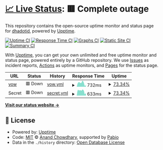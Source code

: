 # [📈 Live Status](https://up.vow.my.id): <!--live status--> **🟥 Complete outage**

This repository contains the open-source uptime monitor and status page for [dhadotid](https://vow.my.id/), powered by [Upptime](https://github.com/upptime/upptime).

[![Uptime CI](https://github.com/dhadotid/uptime-vow/workflows/Uptime%20CI/badge.svg)](https://github.com/dhadotid/uptime-vow/actions?query=workflow%3A%22Uptime+CI%22)
[![Response Time CI](https://github.com/dhadotid/uptime-vow/workflows/Response%20Time%20CI/badge.svg)](https://github.com/dhadotid/uptime-vow/actions?query=workflow%3A%22Response+Time+CI%22)
[![Graphs CI](https://github.com/dhadotid/uptime-vow/workflows/Graphs%20CI/badge.svg)](https://github.com/dhadotid/uptime-vow/actions?query=workflow%3A%22Graphs+CI%22)
[![Static Site CI](https://github.com/dhadotid/uptime-vow/workflows/Static%20Site%20CI/badge.svg)](https://github.com/dhadotid/uptime-vow/actions?query=workflow%3A%22Static+Site+CI%22)
[![Summary CI](https://github.com/dhadotid/uptime-vow/workflows/Summary%20CI/badge.svg)](https://github.com/dhadotid/uptime-vow/actions?query=workflow%3A%22Summary+CI%22)

With [Upptime](https://upptime.js.org), you can get your own unlimited and free uptime monitor and status page, powered entirely by a GitHub repository. We use [Issues](https://github.com/dhadotid/uptime-vow/issues) as incident reports, [Actions](https://github.com/dhadotid/uptime-vow/actions) as uptime monitors, and [Pages](https://up.vow.my.id) for the status page.

<!--start: status pages-->
<!-- This summary is generated by Upptime (https://github.com/upptime/upptime) -->
<!-- Do not edit this manually, your changes will be overwritten -->
<!-- prettier-ignore -->
| URL | Status | History | Response Time | Uptime |
| --- | ------ | ------- | ------------- | ------ |
| <img alt="" src="https://icons.duckduckgo.com/ip3/vow.my.id.ico" height="13"> [vow](https://vow.my.id) | 🟥 Down | [vow.yml](https://github.com/dhadotid/uptime-vow/commits/HEAD/history/vow.yml) | <details><summary><img alt="Response time graph" src="./graphs/vow/response-time-week.png" height="20"> 732ms</summary><br><a href="https://up.vow.my.id/history/vow"><img alt="Response time 780" src="https://img.shields.io/endpoint?url=https%3A%2F%2Fraw.githubusercontent.com%2Fdhadotid%2Fuptime-vow%2FHEAD%2Fapi%2Fvow%2Fresponse-time.json"></a><br><a href="https://up.vow.my.id/history/vow"><img alt="24-hour response time 168" src="https://img.shields.io/endpoint?url=https%3A%2F%2Fraw.githubusercontent.com%2Fdhadotid%2Fuptime-vow%2FHEAD%2Fapi%2Fvow%2Fresponse-time-day.json"></a><br><a href="https://up.vow.my.id/history/vow"><img alt="7-day response time 732" src="https://img.shields.io/endpoint?url=https%3A%2F%2Fraw.githubusercontent.com%2Fdhadotid%2Fuptime-vow%2FHEAD%2Fapi%2Fvow%2Fresponse-time-week.json"></a><br><a href="https://up.vow.my.id/history/vow"><img alt="30-day response time 780" src="https://img.shields.io/endpoint?url=https%3A%2F%2Fraw.githubusercontent.com%2Fdhadotid%2Fuptime-vow%2FHEAD%2Fapi%2Fvow%2Fresponse-time-month.json"></a><br><a href="https://up.vow.my.id/history/vow"><img alt="1-year response time 780" src="https://img.shields.io/endpoint?url=https%3A%2F%2Fraw.githubusercontent.com%2Fdhadotid%2Fuptime-vow%2FHEAD%2Fapi%2Fvow%2Fresponse-time-year.json"></a></details> | <details><summary><a href="https://up.vow.my.id/history/vow">73.34%</a></summary><a href="https://up.vow.my.id/history/vow"><img alt="All-time uptime 77.69%" src="https://img.shields.io/endpoint?url=https%3A%2F%2Fraw.githubusercontent.com%2Fdhadotid%2Fuptime-vow%2FHEAD%2Fapi%2Fvow%2Fuptime.json"></a><br><a href="https://up.vow.my.id/history/vow"><img alt="24-hour uptime 0.00%" src="https://img.shields.io/endpoint?url=https%3A%2F%2Fraw.githubusercontent.com%2Fdhadotid%2Fuptime-vow%2FHEAD%2Fapi%2Fvow%2Fuptime-day.json"></a><br><a href="https://up.vow.my.id/history/vow"><img alt="7-day uptime 73.34%" src="https://img.shields.io/endpoint?url=https%3A%2F%2Fraw.githubusercontent.com%2Fdhadotid%2Fuptime-vow%2FHEAD%2Fapi%2Fvow%2Fuptime-week.json"></a><br><a href="https://up.vow.my.id/history/vow"><img alt="30-day uptime 77.69%" src="https://img.shields.io/endpoint?url=https%3A%2F%2Fraw.githubusercontent.com%2Fdhadotid%2Fuptime-vow%2FHEAD%2Fapi%2Fvow%2Fuptime-month.json"></a><br><a href="https://up.vow.my.id/history/vow"><img alt="1-year uptime 77.69%" src="https://img.shields.io/endpoint?url=https%3A%2F%2Fraw.githubusercontent.com%2Fdhadotid%2Fuptime-vow%2FHEAD%2Fapi%2Fvow%2Fuptime-year.json"></a></details>
| <img alt="" src="https://icons.duckduckgo.com/ip3/null.ico" height="13"> Secret | 🟥 Down | [secret.yml](https://github.com/dhadotid/uptime-vow/commits/HEAD/history/secret.yml) | <details><summary><img alt="Response time graph" src="./graphs/secret/response-time-week.png" height="20"> 633ms</summary><br><a href="https://up.vow.my.id/history/secret"><img alt="Response time 883" src="https://img.shields.io/endpoint?url=https%3A%2F%2Fraw.githubusercontent.com%2Fdhadotid%2Fuptime-vow%2FHEAD%2Fapi%2Fsecret%2Fresponse-time.json"></a><br><a href="https://up.vow.my.id/history/secret"><img alt="24-hour response time 168" src="https://img.shields.io/endpoint?url=https%3A%2F%2Fraw.githubusercontent.com%2Fdhadotid%2Fuptime-vow%2FHEAD%2Fapi%2Fsecret%2Fresponse-time-day.json"></a><br><a href="https://up.vow.my.id/history/secret"><img alt="7-day response time 633" src="https://img.shields.io/endpoint?url=https%3A%2F%2Fraw.githubusercontent.com%2Fdhadotid%2Fuptime-vow%2FHEAD%2Fapi%2Fsecret%2Fresponse-time-week.json"></a><br><a href="https://up.vow.my.id/history/secret"><img alt="30-day response time 883" src="https://img.shields.io/endpoint?url=https%3A%2F%2Fraw.githubusercontent.com%2Fdhadotid%2Fuptime-vow%2FHEAD%2Fapi%2Fsecret%2Fresponse-time-month.json"></a><br><a href="https://up.vow.my.id/history/secret"><img alt="1-year response time 883" src="https://img.shields.io/endpoint?url=https%3A%2F%2Fraw.githubusercontent.com%2Fdhadotid%2Fuptime-vow%2FHEAD%2Fapi%2Fsecret%2Fresponse-time-year.json"></a></details> | <details><summary><a href="https://up.vow.my.id/history/secret">73.34%</a></summary><a href="https://up.vow.my.id/history/secret"><img alt="All-time uptime 77.69%" src="https://img.shields.io/endpoint?url=https%3A%2F%2Fraw.githubusercontent.com%2Fdhadotid%2Fuptime-vow%2FHEAD%2Fapi%2Fsecret%2Fuptime.json"></a><br><a href="https://up.vow.my.id/history/secret"><img alt="24-hour uptime 0.00%" src="https://img.shields.io/endpoint?url=https%3A%2F%2Fraw.githubusercontent.com%2Fdhadotid%2Fuptime-vow%2FHEAD%2Fapi%2Fsecret%2Fuptime-day.json"></a><br><a href="https://up.vow.my.id/history/secret"><img alt="7-day uptime 73.34%" src="https://img.shields.io/endpoint?url=https%3A%2F%2Fraw.githubusercontent.com%2Fdhadotid%2Fuptime-vow%2FHEAD%2Fapi%2Fsecret%2Fuptime-week.json"></a><br><a href="https://up.vow.my.id/history/secret"><img alt="30-day uptime 77.69%" src="https://img.shields.io/endpoint?url=https%3A%2F%2Fraw.githubusercontent.com%2Fdhadotid%2Fuptime-vow%2FHEAD%2Fapi%2Fsecret%2Fuptime-month.json"></a><br><a href="https://up.vow.my.id/history/secret"><img alt="1-year uptime 77.69%" src="https://img.shields.io/endpoint?url=https%3A%2F%2Fraw.githubusercontent.com%2Fdhadotid%2Fuptime-vow%2FHEAD%2Fapi%2Fsecret%2Fuptime-year.json"></a></details>

<!--end: status pages-->

[**Visit our status website →**](https://up.vow.my.id)

## 📄 License

- Powered by: [Upptime](https://github.com/upptime/upptime)
- Code: [MIT](./LICENSE) © [Anand Chowdhary](https://anandchowdhary.com), supported by [Pabio](https://pabio.com)
- Data in the `./history` directory: [Open Database License](https://opendatacommons.org/licenses/odbl/1-0/)
